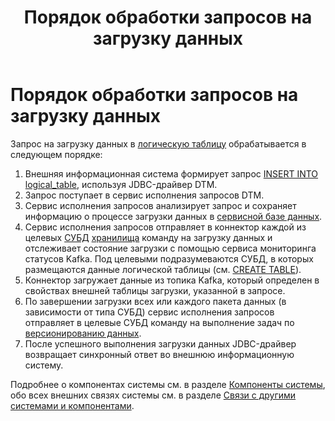﻿---
layout: default
title: Порядок обработки запросов на загрузку данных
nav_order: 2
parent: Связи с другими системами и компонентами
grand_parent: Обзор понятий, компонентов и связей
has_children: false
has_toc: false
---

# Порядок обработки запросов на загрузку данных

Запрос на загрузку данных в [логическую таблицу](../../main_concepts/logical_table/logical_table.md) 
обрабатывается в следующем порядке:
1.  Внешняя информационная система формирует запрос [INSERT INTO logical_table](../../../reference/sql_plus_requests/INSERT_INTO_logical_table/INSERT_INTO_logical_table.md), 
    используя JDBC-драйвер DTM.
2.  Запрос поступает в сервис исполнения запросов DTM.
3.  Сервис исполнения запросов анализирует запрос и сохраняет информацию о процессе загрузки данных в 
    [сервисной базе данных](../../main_concepts/service_db/service_db.md).
4.  Сервис исполнения запросов отправляет в коннектор каждой из целевых 
    [СУБД](../../../introduction/supported_DBMS/supported_DBMS.md) 
    [хранилища](../../main_concepts/data_storage/data_storage.md) команду на загрузку данных и 
    отслеживает состояние загрузки с помощью сервиса мониторинга статусов Kafka. Под целевыми подразумеваются 
    СУБД, в которых размещаются данные логической таблицы 
    (см. [CREATE TABLE](../../../reference/sql_plus_requests/CREATE_TABLE/CREATE_TABLE.md)).
5.  Коннектор загружает данные из топика Kafka, который определен в свойствах внешней таблицы загрузки, 
    указанной в запросе.
6.  По завершении загрузки всех или каждого пакета данных (в зависимости от типа СУБД) сервис исполнения 
    запросов отправляет в целевые СУБД команду на выполнение задач по 
    [версионированию данных](../../../working_with_system/data_upload/data_versioning/data_versioning.md).
7.  После успешного выполнения загрузки данных JDBC-драйвер возвращает синхронный ответ во внешнюю 
    информационную систему.

Подробнее о компонентах системы см. в разделе [Компоненты системы](../../components/components.md), 
обо всех внешних связях системы см. в разделе [Связи с другими системами и компонентами](../interactions.md).